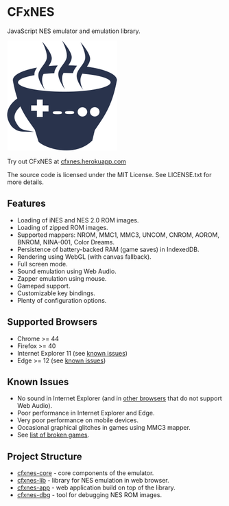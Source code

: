 # CFxNES

JavaScript NES emulator and emulation library.

![CFxNES logo](app/src/client/images/logo.png)

Try out CFxNES at [cfxnes.herokuapp.com](http://cfxnes.herokuapp.com)

The source code is licensed under the MIT License.
See LICENSE.txt for more details.

## Features

- Loading of iNES and NES 2.0 ROM images.
- Loading of zipped ROM images.
- Supported mappers: NROM, MMC1, MMC3, UNCOM, CNROM, AOROM, BNROM, NINA-001, Color Dreams.
- Persistence of battery-backed RAM (game saves) in IndexedDB.
- Rendering using WebGL (with canvas fallback).
- Full screen mode.
- Sound emulation using Web Audio.
- Zapper emulation using mouse.
- Gamepad support.
- Customizable key bindings.
- Plenty of configuration options.

## Supported Browsers

- Chrome >= 44
- Firefox >= 40
- Internet Explorer 11 (see [known issues](#user-content-known-issues))
- Edge >= 12 (see [known issues](#user-content-known-issues))

## Known Issues

- No sound in Internet Explorer (and in [other browsers](http://caniuse.com/#feat=audio-api) that do not support Web Audio).
- Poor performance in Internet Explorer and Edge.
- Very poor performance on mobile devices.
- Occasional graphical glitches in games using MMC3 mapper.
- See [list of broken games](docs/broken-games.md).

## Project Structure

- [cfxnes-core](core) - core components of the emulator.
- [cfxnes-lib](lib) - library for NES emulation in web browser.
- [cfxnes-app](app) - web application build on top of the library.
- [cfxnes-dbg](dbg) - tool for debugging NES ROM images.
